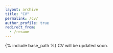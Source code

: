 ```yaml
---
layout: archive
title: "CV"
permalink: /cv/
author_profile: true
redirect_from:
  - /resume
---
```


{% include base_path %}
CV will be updated soon.

